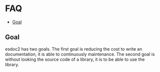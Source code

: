 # FAQ

- [Goal](#goal)

## Goal
esdoc2 has two goals.
The first goal is reducing the cost to write an documentation, it is able to continuously maintenance.
The second goal is without looking the source code of a library, it is to be able to use the library.
